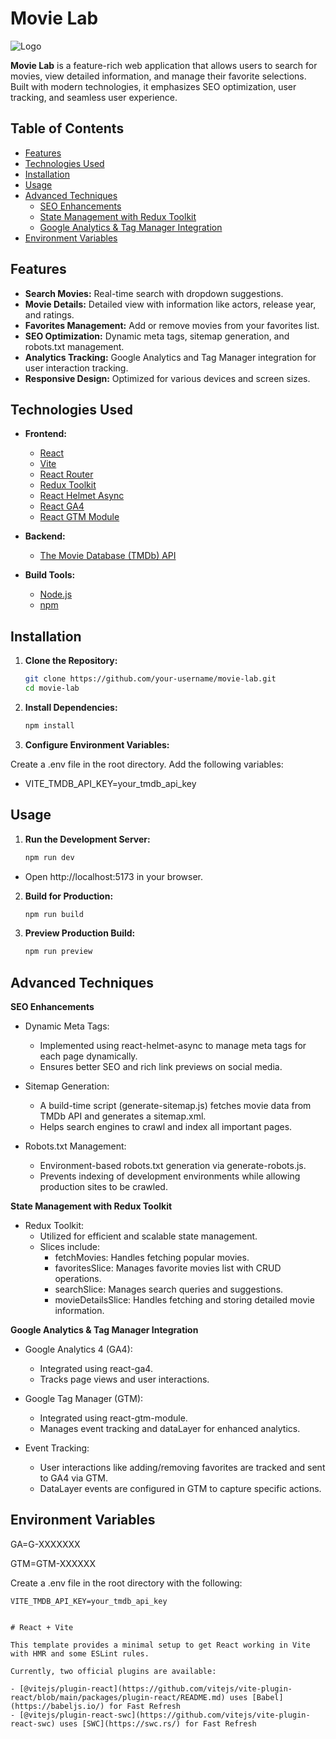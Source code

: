 # Movie Lab

![Logo](https://movie-lab-ruddy.vercel.app/preview.webp)

**Movie Lab** is a feature-rich web application that allows users to search for movies, view detailed information, and manage their favorite selections. Built with modern technologies, it emphasizes SEO optimization, user tracking, and seamless user experience.

## Table of Contents

- [Features](#features)
- [Technologies Used](#technologies-used)
- [Installation](#installation)
- [Usage](#usage)
- [Advanced Techniques](#advanced-techniques)
  - [SEO Enhancements](#seo-enhancements)
  - [State Management with Redux Toolkit](#state-management-with-redux-toolkit)
  - [Google Analytics & Tag Manager Integration](#google-analytics--tag-manager-integration)
- [Environment Variables](#environment-variables)


## Features

- **Search Movies:** Real-time search with dropdown suggestions.
- **Movie Details:** Detailed view with information like actors, release year, and ratings.
- **Favorites Management:** Add or remove movies from your favorites list.
- **SEO Optimization:** Dynamic meta tags, sitemap generation, and robots.txt management.
- **Analytics Tracking:** Google Analytics and Tag Manager integration for user interaction tracking.
- **Responsive Design:** Optimized for various devices and screen sizes.

## Technologies Used

- **Frontend:**
  - [React](https://reactjs.org/)
  - [Vite](https://vitejs.dev/)
  - [React Router](https://reactrouter.com/)
  - [Redux Toolkit](https://redux-toolkit.js.org/)
  - [React Helmet Async](https://github.com/staylor/react-helmet-async)
  - [React GA4](https://github.com/react-ga/react-ga4)
  - [React GTM Module](https://github.com/alinemorelli/react-gtm-module)
  
- **Backend:**
  - [The Movie Database (TMDb) API](https://www.themoviedb.org/documentation/api)
  
- **Build Tools:**
  - [Node.js](https://nodejs.org/)
  - [npm](https://www.npmjs.com/)

## Installation

1. **Clone the Repository:**
   ```bash
   git clone https://github.com/your-username/movie-lab.git
   cd movie-lab
2. **Install Dependencies:**
   ```bash 
   npm install
3. **Configure Environment Variables:**

Create a .env file in the root directory.
Add the following variables:
    
   - VITE_TMDB_API_KEY=your_tmdb_api_key

## Usage
1. **Run the Development Server:**

   ```bash
   npm run dev
- Open http://localhost:5173 in your browser.
2. **Build for Production:**

   ```bash
   npm run build
3. **Preview Production Build:**

   ```bash
   npm run preview

## Advanced Techniques
**SEO Enhancements** 
- Dynamic Meta Tags:

  - Implemented using react-helmet-async to manage meta tags for each page dynamically.
  - Ensures better SEO and rich link previews on social media.
- Sitemap Generation:

  - A build-time script (generate-sitemap.js) fetches movie data from TMDb API and generates a sitemap.xml.
  - Helps search engines to crawl and index all important pages.
- Robots.txt Management:

  - Environment-based robots.txt generation via generate-robots.js.
  - Prevents indexing of development environments while allowing production sites to be crawled.

**State Management with Redux Toolkit**
- Redux Toolkit:
  - Utilized for efficient and scalable state management.
  - Slices include:
    - fetchMovies: Handles fetching popular movies.
    - favoritesSlice: Manages favorite movies list with CRUD operations.
    - searchSlice: Manages search queries and suggestions.
    - movieDetailsSlice: Handles fetching and storing detailed movie information.

**Google Analytics & Tag Manager Integration**
- Google Analytics 4 (GA4):

  - Integrated using react-ga4.
  - Tracks page views and user interactions.
- Google Tag Manager (GTM):

  - Integrated using react-gtm-module.
  - Manages event tracking and dataLayer for enhanced analytics.
- Event Tracking:

  - User interactions like adding/removing favorites are tracked and sent to GA4 via GTM.
  - DataLayer events are configured in GTM to capture specific actions.
## Environment Variables

GA=G-XXXXXXX

GTM=GTM-XXXXXX

Create a .env file in the root directory with the following:

  ```env
  VITE_TMDB_API_KEY=your_tmdb_api_key


# React + Vite

This template provides a minimal setup to get React working in Vite with HMR and some ESLint rules.

Currently, two official plugins are available:

- [@vitejs/plugin-react](https://github.com/vitejs/vite-plugin-react/blob/main/packages/plugin-react/README.md) uses [Babel](https://babeljs.io/) for Fast Refresh
- [@vitejs/plugin-react-swc](https://github.com/vitejs/vite-plugin-react-swc) uses [SWC](https://swc.rs/) for Fast Refresh
